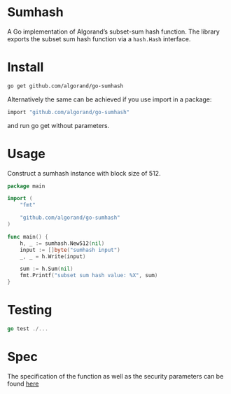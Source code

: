 
Sumhash
====================


A Go implementation of Algorand’s subset-sum hash function.
The library exports the subset sum hash function via a `hash.Hash` interface.


# Install

```bash
go get github.com/algorand/go-sumhash
```
Alternatively the same can be achieved if you use import in a package:

```bash
import "github.com/algorand/go-sumhash"
```
and run go get without parameters.

# Usage 

Construct a sumhash instance with block size of 512.

```go
package main

import (
	"fmt"

	"github.com/algorand/go-sumhash"
)

func main() {
	h, _ := sumhash.New512(nil)
	input := []byte("sumhash input")
	_, _ = h.Write(input)

	sum := h.Sum(nil)
	fmt.Printf("subset sum hash value: %X", sum)
}

```

# Testing

```go
go test ./...
```

# Spec

The specification of the function as well as the security parameters
can be found [here](https://github.com/algorand/go-sumhash/tree/master/spec)
